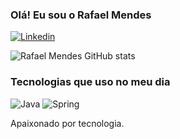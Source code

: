 ### Olá! Eu sou o Rafael Mendes

[![Linkedin](https://img.shields.io/badge/LinkedIn-0077B5?style=for-the-badge&logo=linkedin&logoColor=white)](https://www.linkedin.com/in/rafaelmendesctt/)

![Rafael Mendes GitHub stats](https://github-readme-stats.vercel.app/api?username=rafaelmendesctt&show_icons=true&theme=dracula)

### Tecnologias que uso no meu dia

![Java](https://img.shields.io/badge/Java-ED8B00?style=for-the-badge&logo=openjdk&logoColor=white)
![Spring](https://img.shields.io/badge/Spring-6DB33F?style=for-the-badge&logo=spring&logoColor=white)

Apaixonado por tecnologia.

